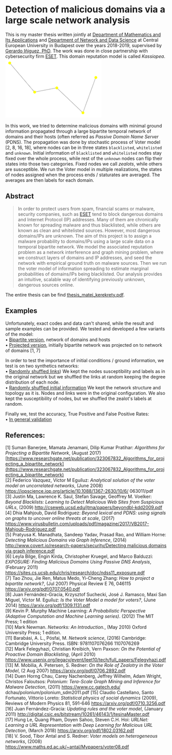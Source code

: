 # Detection of malicious domains via a large scale network analysis
This is my master thesis written jointly at [Department of Mathematics and Its Applications](https://mathematics.ceu.edu/) 
and [Department of Network and Data Science](https://networkdatascience.ceu.edu/) at Central European University in Budapest 
over the years 2018-2019, supervised by [Gerardo Iñiguez, PhD](https://people.ceu.edu/gerardo_iniguez). The work was 
done in close partnership with cybersecurity firm [ESET](https://eset.com/). This domain reputation model is called
_Kassiopea_.
<img width="300" src="./kassiopea.png">

In this work, we tried to determine malicious domains with minimal ground information propagated through a large 
bipartite temporal network of domains and their hosts (often referred as _Passive Domain Name Server_ (PDNS). The 
propagation was done by stochastic process of Voter model [2, 8, 16, 18], where nodes can be in three states `blacklisted`,
 `whitelisted` and `unknown`. Initial information of `blacklisted` and `whitelisted` nodes stay fixed over the whole process, 
while rest of the `unknown` nodes can flip their states into those two categories. Fixed nodes we call _zealots_, while 
others are susceptible. We run the Voter model in multiple realizations, the states of nodes assigned when the process 
ends / staturates are averaged. The averages are then labels for each domain.

## Abstract
> In order to protect users from spam, financial scams or malware, security companies, such as [ESET](https://eset.com/) 
tend to block dangerous domains and Internet Protocol (IP) addresses. Many of them are chronically known for spreading 
malware and thus blacklisted, while others are known as clean and whitelisted sources. However, most dangerous domains/IPs 
are unknown. The aim of this project is to assign a malware probability to domains/IPs using a large scale data on a 
temporal bipartite network. We model the associated reputation problem as a network interference and graph mining 
problem, where we construct layers of domains and IP addresses, and seed the network with empirical ground truth on 
malware sources. Then we run the voter model of information spreading to estimate marginal probabilities of 
domains/IPs being blacklisted. Our analysis provides an intuitive, scalable way of identifying previously unknown, 
dangerous sources online.

The entire thesis can be find [thesis_matej_kerekrety.pdf](./thesis_matej_kerekrety.pdf).

## Examples
Unfortunately, exact codes and data can't shared, while the result and sample examples can be provided. We tested and 
developed a few variants of the model:   
• [Bipartite version](./domain_ip_reputation_voter_model.ipynb), network of domains and hosts   
• [Projected version](./domain_ip_reputation_voter_model_projected.ipynb), initially bipartite network was projected on 
to network of domains [1, 7]  

In order to test the importance of initial conditions / ground information, we test is on two synthetics networks:  
• [Randomly shuffled links](./domain_ip_reputation_voter_model_random_edges.ipynb)) We kept the nodes susceptibility and 
labels as in the original network but we shuffled the links at random keeping the degree distribution of each node.  
• [Randomly shuffled initial information](./domain_ip_reputation_voter_model_random_sampling.ipynb) We kept the network 
structure and topology as it is. Nodes and links were in the original configuration. We also kept the susceptibility of 
nodes, but we shuffled the zealot's labels at random.

Finally we, test the accuracy, True Positive and False Positive Rates:  
• [In general validation](./validation.ipynb)

## References: 
[1] Suman Banerjee, Mamata Jenamani, Dilip Kumar Pratihar: 
_Algorithms for Projecting a Bipartite Network_, (August 2017) 
[https://www.researchgate.net/publication/323067832_Algorithms_for_projecting_a_bipartite_network](https://www.researchgate.net/publication/323067832_Algorithms_for_projecting_a_bipartite_network)  
[2] Federico Vazquez, Víctor M Eguíluz: 
_Analytical solution of the voter model on uncorrelated networks_, (June 2008) 
https://iopscience.iop.org/article/10.1088/1367-2630/10/6/ 063011/pdf  
[3] Justin Ma, Lawrence K. Saul, Stefan Savage, Geoffrey M. Voelker: 
_Beyond Blacklists: Learning to Detect Malicious Web Sites from Suspicious URLs_, (2009) 
http://cseweb.ucsd.edu/jtma/papers/beyondbl-kdd2009.pdf  
[4] Dhia Mahjoub, David Rodriguez: 
_Beyond lexical and PDNS: using signals on graphs to uncover online threats at scale_, (2017) 
https://www.virusbulletin.com/uploads/pdf/magazine/2017/VB2017-Mahjoub-Rodriguez.pdf  
[5] Pratyusa K. Manadhata, Sandeep Yadav, Prasad Rao, and William Horne: 
_Detecting Malicious Domains via Graph Inference_, (2014) 
[http://www.covert.io/research-papers/security/Detecting malicious domains via graph inference.pdf](http://www.covert.io/research-papers/security/Detectingmaliciousdomainsviagraphinference.pdf)  
[6] Leyla Bilge, Engin Kirda, Christopher Kruegel, and Marco Balduzzi: 
_EXPOSURE: Finding Malicious Domains Using Passive DNS Analysis_, (February 2011) 
https://sites.cs.ucsb.edu/chris/research/doc/ndss11_exposure.pdf  
[7] Tao Zhou, Jie Ren, Matus Medo, Yi-Cheng Zhang: 
_How to project a bipartite network?_, (Jul 2007) 
Physical Review E 76, 046115 https://arxiv.org/pdf/0707.0540.pdf  
[8] Juan Fernández-Gracia, Krzysztof Suchecki, José J. Ramasco, Maxi San Miguel, Víctor M. Eguíluz: 
_Is the Voter Model a model for voters?_, (June 2014) 
https://arxiv.org/pdf/1309.1131.pdf  
[9] Kevin P. Murphy Machine Learning: 
_A Probabilistic Perspective (Adaptive Computation and Machine Learning series)_. (2012) The MIT Press; 1 edition  
[10] Mark Newman. 
_Networks: An Introduction._, (May 2010) 
Oxford University Press; 1 edition.  
[11] Barabási, A. L., Pósfai, M. 
_Network science_, (2016) 
Cambridge: Cambridge University Press. ISBN: 9781107076266 1107076269  
[12] Mark Felegyhazi, Christian Kreibich, Vern Paxson: 
_On the Potential of Proactive Domain Blacklisting_, (April 2010) 
https://www.usenix.org/legacy/event/leet10/tech/full_papers/Felegyhazi.pdf  
[13] M. Mobilia, A. Petersen, S. Redner: 
_On the Role of Zealotry in the Voter Model_, (2 Aug 2007) 
https://arxiv.org/pdf/0706.2892.pdf  
[14] Duen Horng Chau, Carey Nachenberg, Jeffrey Wilhelm, Adam Wright, Christos Faloutsos: 
_Polonium: Tera-Scale Graph Mining and Inference for Malware Detection_, (2011)
https://www.cc.gatech.edu/ dchau/polonium/polonium_sdm2011.pdf
[15] Claudio Castellano, Santo Fortunato, Vittorio Loreto: 
_Statistical physics of social dynamics_ (2009),  
Reviews of Modern Physics 81, 591-646 https://arxiv.org/pdf/0710.3256.pdf  
[16] Juan Fernández-Gracia: _Updating rules and the voter model_, (January 2011) 
http://digital.csic.es/bitstream/10261/46143/1/tesinaMaster.pdf  
[17] Hung Le, Quang Pham, Doyen Sahoo, Steven C.H. Hoi: 
_URLNet: Learning a URL Representation with Deep Learning for Malicious URL Detection_, (March 2018) 
https://arxiv.org/pdf/1802.03162.pdf  
[18] V. Sood, Tibor Antal and S. Redner: 
_Voter models on heterogeneous networks_, (2008) 
https://www.maths.ed.ac.uk/~antal/Mypapers/voter08.pdf  